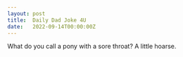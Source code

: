 ```yaml
---
layout: post
title:  Daily Dad Joke 4U
date:   2022-09-14T00:00:00Z
---
```

What do you call a pony with a sore throat? A little hoarse.
